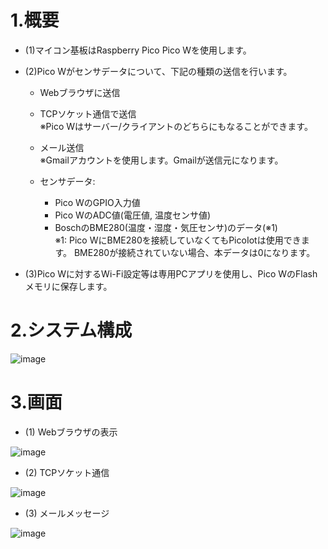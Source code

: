 # 1.概要
- (1)マイコン基板はRaspberry Pico Pico Wを使用します。  
- (2)Pico Wがセンサデータについて、下記の種類の送信を行います。  
    - Webブラウザに送信  
    - TCPソケット通信で送信  
      ※Pico Wはサーバー/クライアントのどちらにもなることができます。  
    - メール送信  
      ※Gmailアカウントを使用します。Gmailが送信元になります。  
  
    - センサデータ:  
      - Pico WのGPIO入力値  
      - Pico WのADC値(電圧値, 温度センサ値)  
      - BoschのBME280(温度・湿度・気圧センサ)のデータ(※1)   
      ※1:
      Pico WにBME280を接続していなくてもPicoIotは使用できます。
      BME280が接続されていない場合、本データは0になります。
   
- (3)Pico Wに対するWi-Fi設定等は専用PCアプリを使用し、Pico WのFlashメモリに保存します。

# 2.システム構成  
![image](https://github.com/user-attachments/assets/26c433b5-2338-4aa4-8bb6-460408e898f0)  
  
# 3.画面  
- (1) Webブラウザの表示
   
![image](https://github.com/user-attachments/assets/95ff1878-8826-48de-bba2-9a004b787b4b)    
  
- (2) TCPソケット通信
  
![image](https://github.com/user-attachments/assets/987982c6-0ec6-4d05-b251-c7bad791d704)  
  
- (3) メールメッセージ
  
![image](https://github.com/user-attachments/assets/aea04a1b-ad59-40a5-b4d6-c8a71dbab6e4)  





